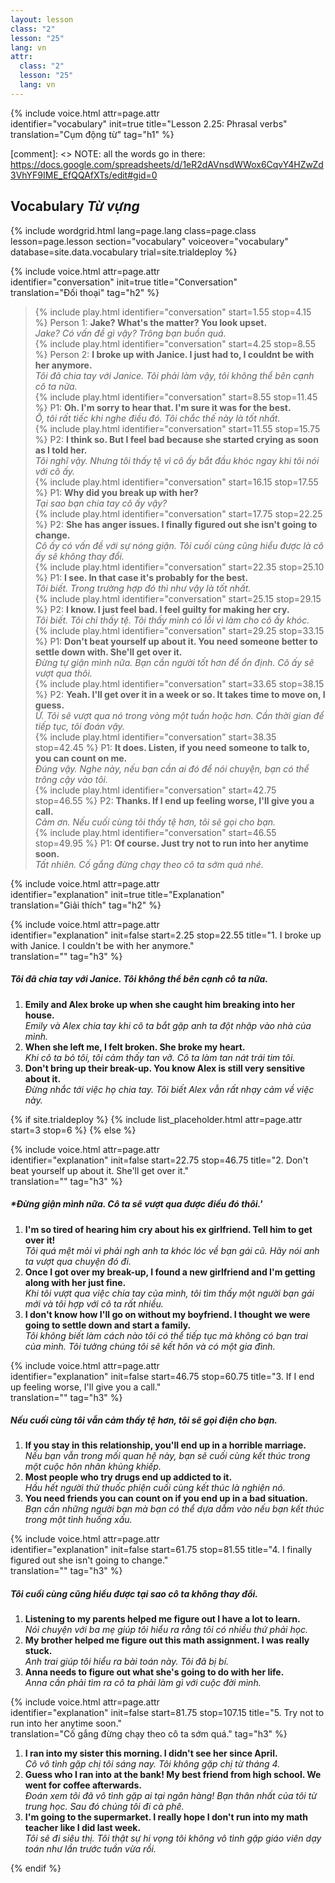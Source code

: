 ```yaml
---
layout: lesson
class: "2"
lesson: "25"
lang: vn
attr:
  class: "2"
  lesson: "25"
  lang: vn
---
```

{%  include voice.html attr=page.attr  
	identifier="vocabulary"  init=true
	title="Lesson 2.25: Phrasal verbs"        
	translation="Cụm động từ"
    tag="h1" %}

[comment]: <> NOTE: all the words go in there: https://docs.google.com/spreadsheets/d/1eR2dAVnsdWWox6CqvY4HZwZd3VhYF9IME_EfQQAfXTs/edit#gid=0

## Vocabulary   *Từ vựng*

{% include wordgrid.html lang=page.lang
		class=page.class 
		lesson=page.lesson 
		section="vocabulary"
		voiceover="vocabulary"
		database=site.data.vocabulary 
		trial=site.trialdeploy %}

{%  include voice.html attr=page.attr  
	identifier="conversation"  init=true
	title="Conversation"        
	translation="Đối thoại"
    tag="h2" %}

> {% include play.html identifier="conversation" start=1.55 stop=4.15 %} Person 1: **Jake? What's the matter? You look upset.**    
*Jake? Có vấn đề gì vậy? Trông bạn buồn quá.*    
> {% include play.html identifier="conversation" start=4.25 stop=8.55 %} Person 2: **I broke up with Janice. I just had to, I couldnt be with her anymore.**    
*Tôi đã chia tay với Janice. Tôi phải làm vậy, tôi không thể bên cạnh cô ta nữa.*     
> {% include play.html identifier="conversation" start=8.55 stop=11.45 %} P1: **Oh. I'm sorry to hear that. I'm sure it was for the best.**     
*Ồ, tôi rất tiếc khi nghe điều đó. Tôi chắc thế này là tốt nhất.*   
> {% include play.html identifier="conversation" start=11.55 stop=15.75 %} P2: **I think so. But I feel bad because she started crying as soon as I told her.**    
*Tôi nghĩ vậy. Nhưng tôi thấy tệ vì cô ấy bắt đầu khóc ngay khi tôi nói với cô ấy.*    
> {% include play.html identifier="conversation" start=16.15 stop=17.55 %} P1: **Why did you break up with her?**   
*Tại sao bạn chia tay cô ấy vậy?*    
> {% include play.html identifier="conversation" start=17.75 stop=22.25 %} P2: **She has anger issues. I finally figured out she isn't going to change.**   
*Cô ấy có vấn đề với sự nóng giận. Tôi cuối cùng cũng hiểu được là cô ấy sẽ không thay đổi.*   
> {% include play.html identifier="conversation" start=22.35 stop=25.10 %} P1: **I see. In that case it's probably for the best.**   
*Tôi biết. Trong trường hợp đó thì như vậy là tốt nhất.*    
> {% include play.html identifier="conversation" start=25.15 stop=29.15 %} P2: **I know. I just feel bad. I feel guilty for making her cry.**    
*Tôi biết. Tôi chỉ thấy tệ. Tôi thấy mình có lỗi vì làm cho cô ấy khóc.*     
> {% include play.html identifier="conversation" start=29.25 stop=33.15 %} P1: **Don't beat yourself up about it. You need someone better to settle down with. She'll get over it.**   
*Đừng tự giận mình nữa. Bạn cần người tốt hơn để ổn định. Cô ấy sẽ vượt qua thôi.*    
> {% include play.html identifier="conversation" start=33.65 stop=38.15 %} P2: **Yeah. I'll get over it in a week or so. It takes time to move on, I guess.**    
*Ừ. Tôi sẽ vượt qua nó trong vòng một tuần hoặc hơn. Cần thời gian để tiếp tục, tôi đoán vậy.*     
> {% include play.html identifier="conversation" start=38.35 stop=42.45 %} P1: **It does. Listen, if you need someone to talk to, you can count on me.**     
*Đúng vậy. Nghe này, nếu bạn cần ai đó để nói chuyện, bạn có thể trông cậy vào tôi.*    
> {% include play.html identifier="conversation" start=42.75 stop=46.55 %} P2: **Thanks. If I end up feeling worse, I'll give you a call.**     
*Cảm ơn. Nếu cuối cùng tôi thấy tệ hơn, tôi sẽ gọi cho bạn.*   
> {% include play.html identifier="conversation" start=46.55 stop=49.95 %} P1: **Of course. Just try not to run into her anytime soon.**      
*Tất nhiên. Cố gắng đừng chạy theo cô ta sớm quá nhé.*    

{%  include voice.html attr=page.attr  
	identifier="explanation"  init=true
	title="Explanation"        
	translation="Giải thích"
    tag="h2" %}

{%  include voice.html attr=page.attr  
	identifier="explanation"  init=false start=2.25 stop=22.55
	title="1. I broke up with Janice. I couldn't be with her anymore."        
	translation=""
    tag="h3" %}
##### *Tôi đã chia tay với Janice. Tôi không thể bên cạnh cô ta nữa.*
1. **Emily and Alex broke up when she caught him breaking into her house.**   
*Emily và Alex chia tay khi cô ta bắt gặp anh ta đột nhập vào nhà của mình.*   
2. **When she left me, I felt broken. She broke my heart.**   
*Khi cô ta bỏ tôi, tôi cảm thấy tan vỡ. Cô ta làm tan nát trái tim tôi.*    
3. **Don't bring up their break-up. You know Alex is still very sensitive about it.**   
*Đừng nhắc tới việc họ chia tay. Tôi biết Alex vẫn rất nhạy cảm về việc này.*    

{% if site.trialdeploy %}
  {% include list_placeholder.html  attr=page.attr     start=3 stop=6 %}
  {% else %}

{%  include voice.html attr=page.attr  
	identifier="explanation"  init=false start=22.75 stop=46.75
	title="2. Don't beat yourself up about it. She'll get over it."        
	translation=""
    tag="h3" %}
##### *Đừng giận mình nữa. Cô ta sẽ vượt qua được điều đó thôi.'
1. **I'm so tired of hearing him cry about his ex girlfriend. Tell him to get over it!**   
*Tôi quá mệt mỏi vì phải ngh anh ta khóc lóc về bạn gái cũ. Hãy nói anh ta vượt qua chuyện đó đi.*    
2. **Once I got over my break-up, I found a new girlfriend and I'm getting along with her just fine.**   
*Khi tôi vượt qua việc chia tay của mình, tôi tìm thấy một người bạn gái mới và tôi hợp với cô ta rất nhiều.*    
3. **I don't know how I'll go on without my boyfriend. I thought we were going to settle down and start a family.**   
*Tôi không biết làm cách nào tôi có thể tiếp tục mà không có bạn trai của mình. Tôi tưởng chúng tôi sẽ kết hôn và có một gia đình.*    

{%  include voice.html attr=page.attr  
	identifier="explanation"  init=false start=46.75 stop=60.75
	title="3. If I end up feeling worse, I'll give you a call."        
	translation=""
    tag="h3" %}
##### *Nếu cuối cùng tôi vẫn cảm thấy tệ hơn, tôi sẽ gọi điện cho bạn.*
1. **If you stay in this relationship, you'll end up in a horrible marriage.**   
*Nếu bạn vẫn trong mối quan hệ này, bạn sẽ cuối cùng kết thúc trong một cuộc hôn nhân khủng khiếp.*    
2. **Most people who try drugs end up addicted to it.**    
*Hầu hết người thử thuốc phiện cuối cùng kết thúc là nghiện nó.*   
3. **You need friends you can count on if you end up in a bad situation.**   
*Bạn cần những người bạn mà bạn có thể dựa dẫm vào nếu bạn kết thúc trong một tình huống xấu.*    

{%  include voice.html attr=page.attr  
	identifier="explanation"  init=false start=61.75 stop=81.55
	title="4. I finally figured out she isn't going to change."        
	translation=""
    tag="h3" %}
##### *Tôi cuối cùng cũng hiểu được tại sao cô ta không thay đổi.*
1. **Listening to my parents helped me figure out I have a lot to learn.**   
*Nói chuyện với ba mẹ giúp tôi hiểu ra rằng tôi có nhiều thứ phải học.*   
2. **My brother helped me figure out this math assignment. I was really stuck.**   
*Anh trai giúp tôi hiểu ra bài toán này. Tôi đã bị bí.*     
3. **Anna needs to figure out what she's going to do with her life.**   
*Anna cần phải tìm ra cô ta phải làm gì với cuộc đời mình.*    

{%  include voice.html attr=page.attr  
	identifier="explanation"  init=false start=81.75 stop=107.15
	title="5. Try not to run into her anytime soon."        
	translation="Cố gắng đừng chạy theo cô ta sớm quá."
    tag="h3" %}

1. **I ran into my sister this morning. I didn't see her since April.**    
*Cô vô tình gặp chị tôi sáng nay. Tôi không gặp chị từ tháng 4.*    
2. **Guess who I ran into at the bank! My best friend from high school. We went for coffee afterwards.**   
*Đoán xem tôi đã vô tình gặp ai tại ngân hàng! Bạn thân nhất của tôi từ trung học. Sau đó chúng tôi đi cà phê.*    
3. **I'm going to the supermarket. I really hope I don't run into my math teacher like I did last week.**   
*Tôi sẽ đi siêu thị. Tôi thật sự hi vọng tôi không vô tình gặp giáo viên dạy toán như lần trước tuần vừa rồi.*    

  {% endif %}